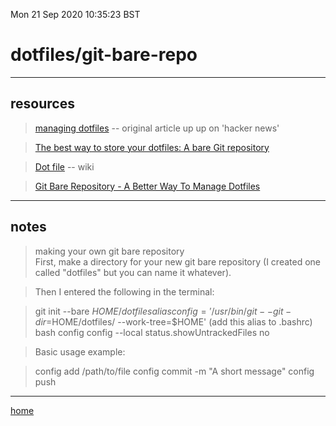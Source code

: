 Mon 21 Sep 2020 10:35:23 BST

# dotfiles/git-bare-repo

_____

## resources

> [managing dotfiles](https://news.ycombinator.com/item?id=11070797) -- original article up up on 'hacker news'

> [The best way to store your dotfiles: A bare Git repository](https://www.atlassian.com/git/tutorials/dotfiles)

> [Dot file](https://en.wikipedia.org/wiki/Hidden_file_and_hidden_directory) -- wiki

>[Git Bare Repository - A Better Way To Manage Dotfiles](https://youtu.be/tBoLDpTWVOM)

___

## notes

> making your own git bare repository  
> First, make a directory for your new git bare repository (I created one called "dotfiles" but you can name it whatever).

> Then I entered the following in the terminal:

> git init --bare $HOME/dotfiles
> alias config='/usr/bin/git --git-dir=$HOME/dotfiles/ --work-tree=$HOME' (add this alias to .bashrc)
> bash
> config config --local status.showUntrackedFiles no

> Basic usage example:

> config add /path/to/file
> config commit -m "A short message"
> config push

___

[home](./home.md) 

